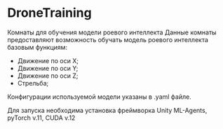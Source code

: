 # DroneTraining
 Комнаты для обучения модели роевого интеллекта
 Данные комнаты предоставляют возможность обучать модель роевого интеллекта базовым функциям:
  - Движение по оси X;
  - Движение по оси Y;
  - Движение по оси Z;
  - Стрельба;

Конфигурации используемой модели указаны в .yaml файле.
 
 Для запуска необходима установка фреймворка Unity ML-Agents, pyTorch v.11, CUDA v.12
